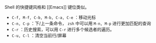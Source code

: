 Shell 的快捷键风格和 [[Emacs]] 键位类似。

- `C-f, M-f, C-b, M-b, C-a, C-e` ：移动光标
- `C-n, C-p` ：下/上一条命令， `zsh` 中可以用 `M-n, M-p` 进行更加匹配的查询
- `C-r` ：历史搜索，可以用 `C-r` 进行多个候选者的遍历。
- `C-u, C-l` ：清空当前行/屏幕
